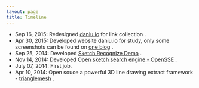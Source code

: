 ```yaml
---
layout: page
title: Timeline
---
```



- Sep  16, 2015: Redesigned [daniu.io](http://www.daniu.io) for link collection .
- Apr  30, 2015: Developed website daniu.io for study, only some screenshots can be found on [one blog](http://www.zddhub.com/fun/2015/09/16/daniu-io/) .
- Sep  25, 2014: Developed [Sketch Recognize Demo](http://sr.opensse.com/) .
- Nov  14, 2014: Developed [Open sketch search engine - OpenSSE](http://opensse.com/) .
- July 07, 2014: First job.
- Apr  10, 2014: Open souce a powerful 3D line drawing extract framework - [trianglemesh](https://github.com/zddhub/trianglemesh) .
